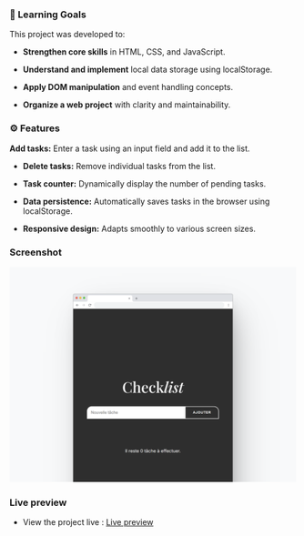 ### 🎯 Learning Goals

This project was developed to:

- **Strengthen core skills** in HTML, CSS, and JavaScript.

- **Understand and implement** local data storage using localStorage.

- **Apply DOM manipulation** and event handling concepts.

- **Organize a web project** with clarity and maintainability.


### ⚙️ Features

 **Add tasks:** Enter a task using an input field and add it to the list.

- **Delete tasks:** Remove individual tasks from the list.

- **Task counter:** Dynamically display the number of pending tasks.

- **Data persistence:** Automatically saves tasks in the browser using localStorage.

- **Responsive design:** Adapts smoothly to various screen sizes.


### Screenshot

![](./screenshot.png)


### Live preview

- View the project live : [Live preview](https://marioncts.github.io/exo-bootstrap/)
